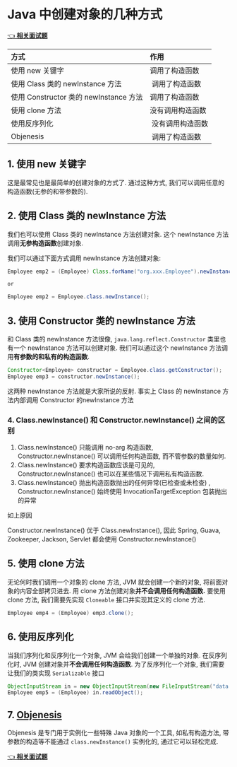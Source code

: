 # Java 中创建对象的几种方式

[👈 **相关面试题**](./README.md#创建一个对象用什么运算符-对象实体与对象引用有何不同)

| 方式 | 作用|
|:---|:---|
| 使用 new 关键字 | 调用了构造函数 |
| 使用 Class 类的 newInstance 方法 | 调用了构造函数 |
| 使用 Constructor 类的 newInstance 方法 | 调用了构造函数 |
| 使用 clone 方法 | 没有调用构造函数 |
| 使用反序列化 | 没有调用构造函数 |
| Objenesis | 调用了构造函数 |

## 1. 使用 new 关键字

这是最常见也是最简单的创建对象的方式了. 通过这种方式, 我们可以调用任意的构造函数(无参的和带参数的).

## 2. 使用 Class 类的 newInstance 方法

我们也可以使用 Class 类的 newInstance 方法创建对象. 这个 newInstance 方法调用**无参构造函数**创建对象.

我们可以通过下面方式调用 newInstance 方法创建对象:

```java
Employee emp2 = (Employee) Class.forName("org.xxx.Employee").newInstance();

or

Employee emp2 = Employee.class.newInstance();
```

## 3. 使用 Constructor 类的 newInstance 方法

和 Class 类的 newInstance 方法很像, `java.lang.reflect.Constructor` 类里也有一个 newInstance 方法可以创建对象.
我们可以通过这个 newInstance 方法调用**有参数的和私有的构造函数**.

```java
Constructor<Employee> constructor = Employee.class.getConstructor();
Employee emp3 = constructor.newInstance();
```

这两种 newInstance 方法就是大家所说的反射. 事实上 Class 的 newInstance 方法内部调用 Constructor 的newInstance 方法

### 4. Class.newInstance() 和 Constructor.newInstance() 之间的区别

1. Class.newInstance() 只能调用 no-arg 构造函数, Constructor.newInstance() 可以调用任何构造函数, 而不管参数的数量如何.
2. Class.newInstance() 要求构造函数应该是可见的, Constructor.newInstance() 也可以在某些情况下调用私有构造函数.
3. Class.newInstance() 抛出构造函数抛出的任何异常(已检查或未检查) , Constructor.newInstance() 始终使用 InvocationTargetException 包装抛出的异常

如上原因

Constructor.newInstance() 优于 Class.newInstance(), 因此 Spring, Guava, Zookeeper, Jackson, Servlet 都会使用 Constructor.newInstance()

## 5. 使用 clone 方法

无论何时我们调用一个对象的 clone 方法, JVM 就会创建一个新的对象, 将前面对象的内容全部拷贝进去.
用 clone 方法创建对象**并不会调用任何构造函数.**
要使用 clone 方法, 我们需要先实现 `Cloneable` 接口并实现其定义的 clone 方法.

```java
Employee emp4 = (Employee) emp3.clone();
```

## 6. 使用反序列化

当我们序列化和反序列化一个对象, JVM 会给我们创建一个单独的对象.
在反序列化时, JVM 创建对象并**不会调用任何构造函数**.
为了反序列化一个对象, 我们需要让我们的类实现 `Serializable` 接口

```java
ObjectInputStream in = new ObjectInputStream(new FileInputStream("data.obj"));
Employee emp5 = (Employee) in.readObject();
```

## 7. [Objenesis](https://blog.csdn.net/ghaohao/article/details/80472500)

Objenesis 是专门用于实例化一些特殊 Java 对象的一个工具, 如私有构造方法, 带参数的构造等不能通过 `class.newInstance()` 实例化的, 通过它可以轻松完成.

[👈 **相关面试题**](./README.md#创建一个对象用什么运算符-对象实体与对象引用有何不同)

